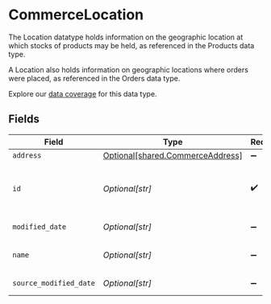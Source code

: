 # CommerceLocation

The Location datatype holds information on the geographic location at which stocks of products may be held, as referenced in the Products data type.

A Location also holds information on geographic locations where orders were placed, as referenced in the Orders data type.

Explore our [data coverage](https://knowledge.codat.io/supported-features/commerce?view=tab-by-data-type&dataType=commerce-locations) for this data type.


## Fields

| Field                                                                          | Type                                                                           | Required                                                                       | Description                                                                    | Example                                                                        |
| ------------------------------------------------------------------------------ | ------------------------------------------------------------------------------ | ------------------------------------------------------------------------------ | ------------------------------------------------------------------------------ | ------------------------------------------------------------------------------ |
| `address`                                                                      | [Optional[shared.CommerceAddress]](undefined/models/shared/commerceaddress.md) | :heavy_minus_sign:                                                             | N/A                                                                            |                                                                                |
| `id`                                                                           | *Optional[str]*                                                                | :heavy_check_mark:                                                             | A unique, persistent identifier for this record                                | 13d946f0-c5d5-42bc-b092-97ece17923ab                                           |
| `modified_date`                                                                | *Optional[str]*                                                                | :heavy_minus_sign:                                                             | N/A                                                                            | 2022-10-23T00:00:00.000Z                                                       |
| `name`                                                                         | *Optional[str]*                                                                | :heavy_minus_sign:                                                             | Name of this location                                                          |                                                                                |
| `source_modified_date`                                                         | *Optional[str]*                                                                | :heavy_minus_sign:                                                             | N/A                                                                            | 2022-10-23T00:00:00.000Z                                                       |